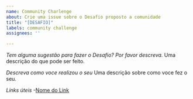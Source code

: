 ```yaml
---
name: Community Charlenge
about: Crie uma issue sobre o Desafio proposto a comunidade
title: "[DESAFIO]"
labels: community challenge
assignees: ''

---
```


*Tem alguma sugestão para fazer o Desafio? Por favor descreva.*
Uma descrição do que pode ser feito.

*Descreva como voce realizou o seu*
Uma descrição sobre como voce fez o seu.

*Links úteis*
-[Nome do Link](URL)
